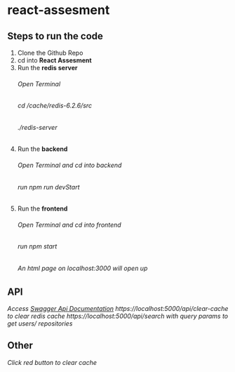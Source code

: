 # react-assesment

## Steps to run the code

1) Clone the Github Repo
2) cd into **React Assesment**
3) Run the **redis server**
   ######  *Open Terminal*
   ######  *cd /cache/redis-6.2.6/src*
   ######  *./redis-server*
4) Run the **backend**
   ######  *Open Terminal and cd into backend*
   ######  run *npm run devStart*
5) Run the **frontend**
   ######  *Open Terminal and cd into frontend*
   ######  run *npm start*
   ######  An html page on localhost:3000 will open up   


## API
*Access [Swagger Api Documentation](https://localhost:5000/api-docs)*
*https://localhost:5000/api/clear-cache to clear redis cache*
*https://localhost:5000/api/search with query params to get users/ repositories*

## Other
*Click red button to clear cache*
